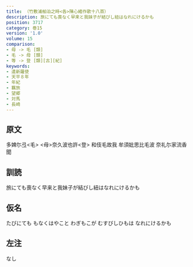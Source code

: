 ```yaml
---
title: （竹敷浦舶泊之時<各>陳心緒作歌十八首）
description: 旅にても喪なく早来と我妹子が結びし紐はなれにけるかも
position: 3717
category: 巻15
version: '1.0'
volume: 15
comparison:
- 母 -> 毛 [類]
- 毛 -> 母 [類]
- 等 -> 登 [類][古][紀]
keywords:
- 遣新羅使
- 天平８年
- 年紀
- 羈旅
- 望郷
- 対馬
- 長崎
---
```


## 原文

多婢尓弖<毛> <母>奈久波也許<登> 和伎毛故我 牟須妣思比毛波 奈礼尓家流香聞

## 訓読

旅にても喪なく早来と我妹子が結びし紐はなれにけるかも

## 仮名

たびにても もなくはやこと わぎもこが むすびしひもは なれにけるかも

## 左注

なし
